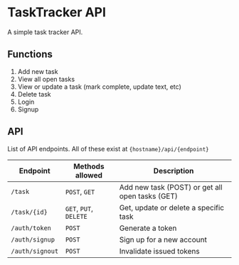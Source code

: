 # TaskTracker API

A simple task tracker API.

## Functions
1. Add new task
2. View all open tasks
3. View or update a task (mark complete, update text, etc)
4. Delete task
5. Login
6. Signup

## API

List of API endpoints. All of these exist at `{hostname}/api/{endpoint}`

| Endpoint | Methods allowed | Description |
| ---------|-----------------|-------------|
| `/task` | `POST`, `GET` | Add new task (POST) or get all open tasks (GET) |
| `/task/{id}` | `GET`, `PUT`, `DELETE` | Get, update or  delete a specific task|
| `/auth/token` | `POST` | Generate a token |
| `/auth/signup` | `POST` | Sign up for a new account |
| `/auth/signout` | `POST` | Invalidate issued tokens |
